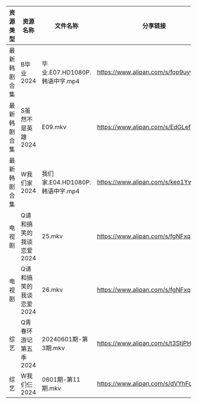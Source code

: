 | 资源类型   | 资源名称           | 文件名称                     | 分享链接                                 | 更新时间                |
| ------ | -------------- | ------------------------ | ------------------------------------ | ------------------- |
| 最新韩剧合集 | B毕业2024        | 毕业.E07.HD1080P.韩语中字.mp4  | https://www.alipan.com/s/fop9uyywL8B | 2024-06-02 00:05:06 |
| 最新韩剧合集 | S虽然不是英雄2024    | E09.mkv                  | https://www.alipan.com/s/EdGLefHeWvz | 2024-06-02 00:06:06 |
| 最新韩剧合集 | W我们家2024       | 我们家.E04.HD1080P.韩语中字.mp4 | https://www.alipan.com/s/keo1YwSJiuD | 2024-06-02 00:08:21 |
| 电视剧    | Q请和搞笑的我谈恋爱2024 | 25.mkv                   | https://www.alipan.com/s/fgNFxqmShaR | 2024-06-02 00:05:54 |
| 电视剧    | Q请和搞笑的我谈恋爱2024 | 26.mkv                   | https://www.alipan.com/s/fgNFxqmShaR | 2024-06-02 00:05:53 |
| 综艺     | Q青春环游记第五季2024  | 20240601期-第3期.mkv        | https://www.alipan.com/s/t3StjPH9G3k | 2024-06-02 00:07:14 |
| 综艺     | W我们仨2024       | 0601期-第11期.mkv           | https://www.alipan.com/s/dVYhFcy3TMz | 2024-06-02 00:07:29 |
